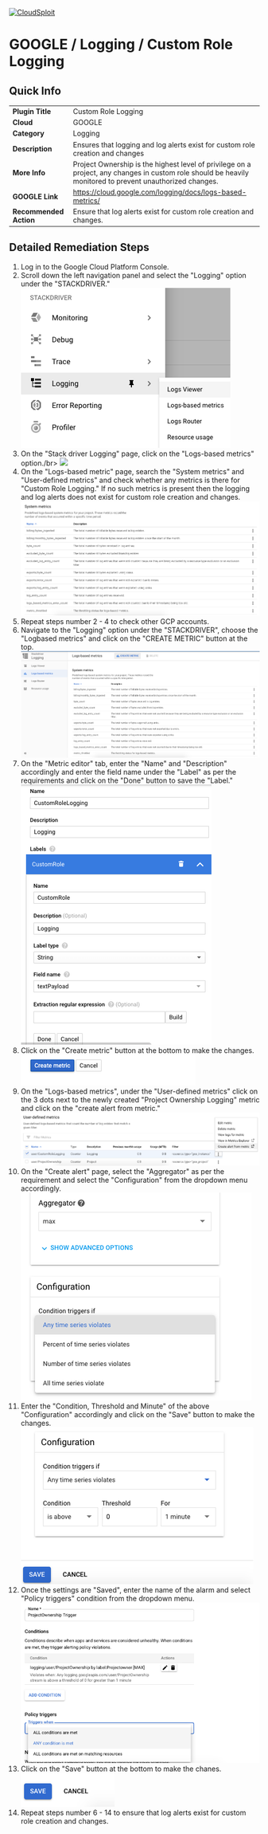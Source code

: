 [![CloudSploit](https://cloudsploit.com/img/logo-new-big-text-100.png "CloudSploit")](https://cloudsploit.com)

# GOOGLE / Logging / Custom Role Logging

## Quick Info

| | |
|-|-|
| **Plugin Title** | Custom Role Logging |
| **Cloud** | GOOGLE |
| **Category** | Logging |
| **Description** | Ensures that logging and log alerts exist for custom role creation and changes |
| **More Info** | Project Ownership is the highest level of privilege on a project, any changes in custom role should be heavily monitored to prevent unauthorized changes. |
| **GOOGLE Link** | https://cloud.google.com/logging/docs/logs-based-metrics/ |
| **Recommended Action** | Ensure that log alerts exist for custom role creation and changes. |

## Detailed Remediation Steps
1. Log in to the Google Cloud Platform Console.
2. Scroll down the left navigation panel and select the "Logging" option under the "STACKDRIVER."</br> <img src="/resources/google/logging/custom-role-logging/step2.png"/>
3. On the "Stack driver Logging" page, click on the "Logs-based metrics" option./br> <img src="/resources/google/loggingcustom-role-logging/step3.png"/>
4. On the "Logs-based metric" page, search the "System metrics" and "User-defined metrics" and check whether any metrics is there for "Custom Role Logging." If no such metrics is present then the logging and log alerts does not exist for custom role creation and changes. </br> <img src="/resources/google/logging/custom-role-logging/step4.png"/>
5. Repeat steps number 2 - 4 to check other GCP accounts.</br>
6. Navigate to the "Logging" option under the "STACKDRIVER", choose the "Logbased metrics" and click on the "CREATE METRIC" button at the top.</br> <img src="/resources/google/logging/custom-role-logging/step6.png"/>
7. On the "Metric editor" tab, enter the "Name" and "Description" accordingly and enter the field name under the "Label" as per the requirements and click on the "Done" button to save the "Label."</br> <img src="/resources/google/logging/custom-role-logging/step7.png"/>
8. Click on the "Create metric" button at the bottom to make the changes.</br> <img src="/resources/google/logging/project-ownership-logging/step8.png"/>
9. On the "Logs-based metrics", under the "User-defined metrics" click on the 3 dots next to the newly created "Project Ownership Logging" metric and click on the "create alert from metric."</br> <img src="/resources/google/logging/custom-role-logging/step9.png"/>
10. On the "Create alert" page, select the "Aggregator" as per the requirement and select the "Configuration" from the dropdown menu accordingly.</br> <img src="/resources/google/logging/custom-role-logging/step10.png"/>
11. Enter the "Condition, Threshold and Minute" of the above "Configuration" accordingly and click on the "Save" button to make the changes.</br> <img src="/resources/google/logging/custom-role-logging/step11.png"/>
12. Once the settings are "Saved", enter the name of the alarm and select "Policy triggers" condition from the dropdown menu.</br> <img src="/resources/google/logging/custom-role-logging/step12.png"/>
13. Click on the "Save" button at the bottom to make the chanes.</br> <img src="/resources/google/logging/custom-role-logging/step13.png"/>
14. Repeat steps number 6 - 14 to ensure that log alerts exist for custom role creation and changes.</br>
